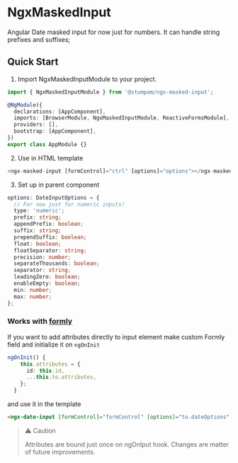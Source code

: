 # NgxMaskedInput

Angular Date masked input for now just for numbers. It can handle string prefixes and suffixes;


## Quick Start

1. Import NgxMaskedInputModule to your project.

```typescript
import { NgxMaskedInputModule } from '@stumpam/ngx-masked-input';

@NgModule({
  declarations: [AppComponent],
  imports: [BrowserModule, NgxMaskedInputModule, ReactiveFormsModule],
  providers: [],
  bootstrap: [AppComponent],
})
export class AppModule {}
```

2. Use in HTML template

```typescript
<ngx-masked-input [formControl]="ctrl" [options]="options"></ngx-masked-input>
```

3. Set up in parent component

```typescript
options: DateInputOptions = {
  // For now just for numeric inputs!
  type: 'numeric';
  prefix: string;
  appendPrefix: boolean;
  suffix: string;
  prependSuffix: boolean;
  float: boolean;
  floatSeparator: string;
  precision: number;
  separateThousands: boolean;
  separator: string;
  leadingZero: boolean;
  enableEmpty: boolean;
  min: number;
  max: number;
};
```

### Works with [formly](https://formly.dev)

If you want to add attributes directly to input element make custom Formly field and initialize it on `ngOnInit`

```typescript
ngOnInit() {
    this.attributes = {
      id: this.id,
      ...this.to.attributes,
    };
  }
```

and use it in the template

```HTML
<ngx-date-input [formControl]="formControl" [options]="to.dateOptions" [attributes]="attributes"></ngx-date-input>
```

> ⚠ Caution
>
> Attributes are bound just once on ngOnIput hook. Changes are matter of future improvements.
